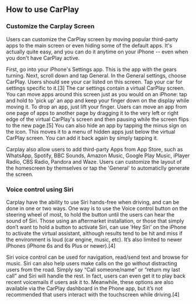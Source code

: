 ## How to use CarPlay

### Customize the Carplay Screen

Users can customize the CarPlay screen by moving popular third-party apps to the main screen or even hiding some of the default apps. It's actually quite easy, and you can do it anytime on your iPhone -- even when you don't have CarPlay active.


First, go into your iPhone's Settings app. This is the app with the gears turning.
Next, scroll down and tap General.
In the General settings, choose CarPlay. 
Users should see your car listed on this screen. Tap your car for settings specific to it.[3]
The car settings contain a virtual CarPlay screen. You can move apps around this screen just as you would on an iPhone: tap and hold to 'pick up' an app and keep your finger down on the display while moving it. To drop an app, just lift your finger.
Users can move an app from one page of apps to another page by dragging it to the very left or right edge of the virtual CarPlay's screen and then pausing while the screen flips to the new page.[5]
You can also hide an app by tapping the minus sign on the icon. This moves it to a menu of hidden apps just below the virtual CarPlay screen. You can add it back again by simply tapping it.

Carplay also allow users to add third-party Apps from App Store, such as WhatsApp, Spotify, BBC Sounds, Amazon Music, Google Play Music, iPlayer Radio, CBS Radio, Pandora and Waze. Users can customize the layout of the homescreen by themselves or tap the 'General' to automaticlly generate the screen.


### Voice control using Siri

Carplay have the ability to use Siri hands-free when driving, and can be done in one or two ways. One way is to use the Voice control button on the steering wheel of most, to hold the button until the users can hear the sound of Siri. Those using an aftermarket installation, or those that simply don’t want to hold a button to activate Siri, can use ‘Hey Siri’ on the iPhone to activate the virtual assistant, although results tend to be hit and miss if the environment is loud (car engine, music, etc). It’s also limited to newer iPhones (iPhone 6s and 6s Plus or newer).[4]

Siri voice control can be used for navigation, read/send text and browse for music. Siri can also help users make calls on the go without distracting users from the road. Simply say “Call someone/name” or “return my last call” and Siri will handle the rest. In fact, users can even get it to play back recent voicemails if users ask it to. Meanwhile, these options are also available via the CarPlay dashboard in the Phone app, but it’s not recommended that users interact with the touchscreen while driving.[4]
